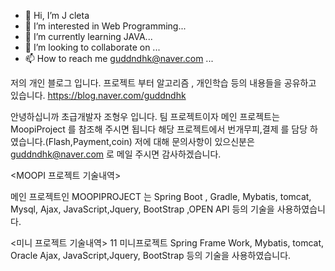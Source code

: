 - 👋 Hi, I’m J cleta
- 👀 I’m interested in Web Programming...
- 🌱 I’m currently learning JAVA...
- 💞️ I’m looking to collaborate on ...
- 📫 How to reach me guddndhk@naver.com  ...

저의 개인 블로그 입니다. 프로젝트 부터 알고리즘 , 개인학습 등의 내용들을 공유하고 있습니다.
https://blog.naver.com/guddndhk

안녕하십니까 초급개발자 조형우 입니다.
팀 프로젝트이자 메인 프로젝트는 MoopiProject 를 참조해 주시면 됩니다 해당 프로젝트에서 번개무피,결제 를 담당 하였습니다.(Flash,Payment,coin)
저에 대해 문의사항이 있으신분은 guddndhk@naver.com 로 메일 주시면 감사하겠습니다.

<MOOPI 프로젝트 기술내역>

메인 프로젝트인 MOOPIPROJECT 는 Spring Boot , Gradle, Mybatis, tomcat, Mysql, Ajax, JavaScript,Jquery, BootStrap ,OPEN API 등의 기술을 사용하였습니다.

<미니 프로젝트 기술내역>
11 미니프로젝트 Spring Frame Work, Mybatis, tomcat, Oracle Ajax, JavaScript,Jquery, BootStrap 등의 기술을 사용하였습니다.

<!---
guddndhk/guddndhk is a ✨ special ✨ repository because its `README.md` (this file) appears on your GitHub profile.
You can click the Preview link to take a look at your changes.
--->
